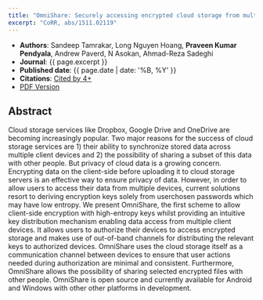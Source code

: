 ```yaml
---
title: "OmniShare: Securely accessing encrypted cloud storage from multiple authorized devices"
excerpt: "CoRR, abs/1511.02119"
---
```


- __Authors__: Sandeep Tamrakar, Long Nguyen Hoang, __Praveen Kumar Pendyala__, Andrew Paverd, N Asokan, Ahmad-Reza Sadeghi
- __Journal__: {{ page.excerpt }}
- __Published date__: {{ page.date | date: '%B, %Y' }}
- __Citations__: [Cited by 4+](https://scholar.google.co.in/citations?hl=en&user=tYbRkmYAAAAJ&view_op=list_works&sortby=pubdate#d=gs_md_cita-d&u=%2Fcitations%3Fview_op%3Dview_citation%26hl%3Den%26user%3DtYbRkmYAAAAJ%26sortby%3Dpubdate%26citation_for_view%3DtYbRkmYAAAAJ%3AW7OEmFMy1HYC%26tzom%3D-60)
- [PDF Version](https://www.researchgate.net/profile/N_Asokan/publication/283619596_OmniShare_Securely_Accessing_Encrypted_Cloud_Storage_from_Multiple_Authorized_Devices/links/564e209408ae1ef9296c5995.pdf)


Abstract
---
Cloud storage services like Dropbox, Google Drive and OneDrive are becoming increasingly popular. Two major reasons for the success of cloud storage services are 1) their ability to synchronize stored data across multiple client devices and 2) the possibility of sharing a subset of this data with other people. But privacy of cloud data is a growing concern. Encrypting data on the client-side before uploading it to cloud storage servers is an effective way to ensure privacy of data. However, in order to allow users to access their data from multiple devices, current solutions resort to deriving encryption keys solely from userchosen passwords which may have low entropy. We present OmniShare, the first scheme to allow client-side encryption with high-entropy keys whilst providing an intuitive key distribution mechanism enabling data access from multiple client devices. It allows users to authorize their devices to access encrypted storage and makes use of out-of-band channels for distributing the relevant keys to authorized devices. OmniShare uses the cloud storage itself as a communication channel between devices to ensure that user actions needed during authorization are minimal and consistent. Furthermore, OmniShare allows the possibility of sharing selected encrypted files with other people. OmniShare is open source and currently available for Android and Windows with other other platforms in development.
